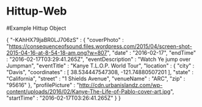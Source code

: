 # Hittup-Web


#Example Hittup Object

{
  "-KAhHX79jaBR0LJ706zS" : {
    "coverPhoto" : "https://consequenceofsound.files.wordpress.com/2015/04/screen-shot-2015-04-16-at-8-54-18-am.png?w=807",
    "date" : "2016-02-17",
    "endTime" : "2016-02-17T03:29:41.265Z",
    "eventDescription" : "Watch Ye jump over Jumpman",
    "eventTitle" : "Kanye T.L.O.P. World Tour",
    "location" : {
      "city" : "Davis",
      "coordinates" : [ 38.534447547308, -121.74880507201 ],
      "state" : "California",
      "street" : "1 Shields Avenue",
      "venueName" : "ARC",
      "zip" : "95616"
    },
    "profilePicture" : "http://cdn.urbanislandz.com/wp-content/uploads/2016/02/Kanye-The-Life-of-Pablo-cover-art.jpg",
    "startTime" : "2016-02-17T03:26:41.265Z"
  }
}